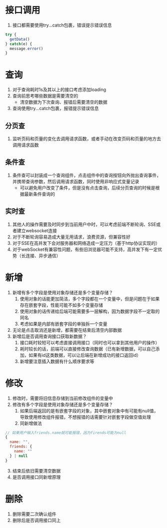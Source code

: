 # 接口调用

1. 接口都需要使用try...catch包裹，错误提示错误信息

```js
try {
  getData()
} catch(e) {
  message.error()
}
```

# 查询

1. 对于查询耗时1s及其以上的接口考虑添加loading
2. 查询前思考哪些数据是需要清空的
   * 清空数据为下次查询、报错后需要清空的数据
3. 查询使用try...catch包裹，报错提示错误信息

## 分页查

1. 监听页码和页量的变化去调用请求函数，或者手动在改变页码和页量的地方去调用请求函数

## 条件查

1. 条件查可以封装成一个查询组件，点击组件中的查询按钮向外抛出查询事件，并携带查询参数，然后调用请求函数，同时使用非响应式变量记录
   * 可以避免用户改变了条件，但是没有点击查询，后续分页查询的时候是根据最新条件查询的

## 实时查

1. 其他人的操作需要及时同步到当前用户中时，可以考虑前端不断轮询、SSE或者建立websocket连接
2. 对于不断轮询容易造成大量无用请求，浪费资源，但兼容性好
3. 对于SSE在高并发下会对服务器和网络造成一定压力（基于http协议实现的）
4. 对于webSocket有兼容性问题，有些旧浏览器可能不支持，高并发下有一定优势（长连接、异步通信）

# 新增

1. 新增有多个字段是使用对象存储还是多个变量存储？
   1. 使用对象的话能更加简洁，多个字段都在一个变量中，但是问题在于如果存在嵌套字段，性能可能不如多个变量存储
   2. 使用对象的话传递给后端可能需要多一层解构，因为数据字段不一定取的同名
   3. 考虑如果是内部有嵌套字段的单独拆一个变量
2. 无论是点击取消还是新增，都需要在结束后清空内部数据
3. 新增后是否调用查询接口获取新数据？
   1. 接口耗时较短可以考虑直接调用接口（同时也可以拿到其他用户的操作）
   2. 耗时较长的话，前端可以直接修改查询数据（已有新增数据，可以自己添加，如果有id这类数据，可以让后端在新增成功的接口返回id）
   3. 新增要注意插入数据有什么顺序要求等

# 修改

1. 修改时，需要将旧信息存储到当前修改组件的变量中
2. 修改有多个字段是使用对象存储还是多个变量存储？
   1. 如果后端返回的是有嵌套字段的对象，其中嵌套对象中有可能有null值，导致使用修改组件报错，不想报错的话需要针对嵌套字段做空值处理
   2. 同新增做法

```js
// 如果用户输入friends.name就可能报错，因为firends可能为null
{
  name: "",
  friends: {
    name: ""
  } | null
}
```

3. 结束后依旧需要清空数据
4. 是否调用接口同新增原理

# 删除

1. 删除需要二次确认组件
2. 删除后是否调用接口同上
